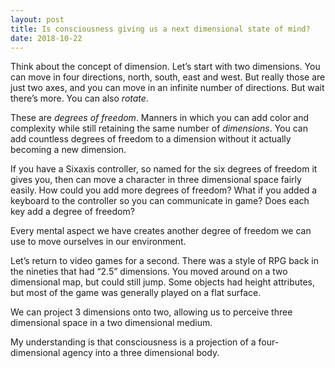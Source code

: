 ```yaml
---
layout: post
title: Is consciousness giving us a next dimensional state of mind?
date: 2018-10-22
---
```


<p>Think about the concept of dimension. Let’s start with two dimensions. You can move in four directions, north, south, east and west. But really those are just two axes, and you can move in an infinite number of directions. But wait there’s more. You can also <i>rotate</i>.</p><p>These are <i>degrees of freedom</i>. Manners in which you can add color and complexity while still retaining the same number of <i>dimensions</i>. You can add countless degrees of freedom to a dimension without it actually becoming a new dimension.</p><p>If you have a Sixaxis controller, so named for the six degrees of freedom it gives you, then can move a character in three dimensional space fairly easily. How could you add more degrees of freedom? What if you added a keyboard to the controller so you can communicate in game? Does each key add a degree of freedom?</p><p>Every mental aspect we have creates another degree of freedom we can use to move ourselves in our environment.</p><p>Let’s return to video games for a second. There was a style of RPG back in the nineties that had “2.5” dimensions. You moved around on a two dimensional map, but could still jump. Some objects had height attributes, but most of the game was generally played on a flat surface.</p><p>We can project 3 dimensions onto two, allowing us to perceive three dimensional space in a two dimensional medium.</p><p>My understanding is that consciousness is a projection of a four-dimensional agency into a three dimensional body.</p>
